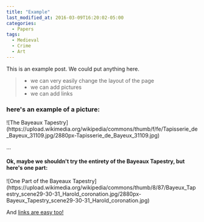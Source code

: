```yaml
---
title: "Example"
last_modified_at: 2016-03-09T16:20:02-05:00
categories:
  - Papers
tags:
  - Medieval
  - Crime
  - Art
---
```


This is an example post. We could put anything here.
> - we can very easily change the layout of the page
> - we can add pictures
> - we can add links


<h3> here's an example of a picture: </h3>
![The Bayeaux Tapestry](https://upload.wikimedia.org/wikipedia/commons/thumb/f/fe/Tapisserie_de_Bayeux_31109.jpg/2880px-Tapisserie_de_Bayeux_31109.jpg)

...

<h4> Ok, maybe we shouldn't try the entirety of the Bayeaux Tapestry, but here's one part: </h4>
![One Part of the Bayeaux Tapestry](https://upload.wikimedia.org/wikipedia/commons/thumb/8/87/Bayeux_Tapestry_scene29-30-31_Harold_coronation.jpg/2880px-Bayeux_Tapestry_scene29-30-31_Harold_coronation.jpg)


And [links are easy too!](https://en.wikipedia.org/wiki/King_Arthur)
